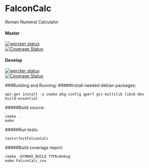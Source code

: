 # FalconCalc
Roman Numeral Calculator

#### Master
[![wercker status](https://app.wercker.com/status/96f106f534fd8b0ba05d12b70bf19b95/s/master "wercker status")](https://app.wercker.com/project/bykey/96f106f534fd8b0ba05d12b70bf19b95)  
[![Coverage Status](https://coveralls.io/repos/github/StummeJ/FalconCalc/badge.svg?branch=master)](https://coveralls.io/github/StummeJ/FalconCalc?branch=master)

#### Develop
[![wercker status](https://app.wercker.com/status/96f106f534fd8b0ba05d12b70bf19b95/s/develop "wercker status")](https://app.wercker.com/project/bykey/96f106f534fd8b0ba05d12b70bf19b95)  
[![Coverage Status](https://coveralls.io/repos/github/StummeJ/FalconCalc/badge.svg?branch=develop)](https://coveralls.io/github/StummeJ/FalconCalc?branch=develop)

###Building and Running:
#####Install needed debian packages:
```shell
apt-get install -y cmake pkg-config gperf gcc-multilib libc6-dev build-essential
```
#####Build source:
```shell
cmake .
make
```
#####Run tests:
```shell
tests\TestFalconCalc
```
#####Build coverage report:
```shell
cmake -DCMAKE_BUILD_TYPE=Debug
make FalconCalc_cov
```
